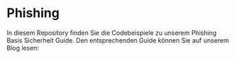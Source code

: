 # Phishing

In diesem Repository finden Sie die Codebeispiele zu unserem Phishing Basis Sicherheit Guide. 
Den entsprechenden Guide können Sie auf unserem Blog lesen:
